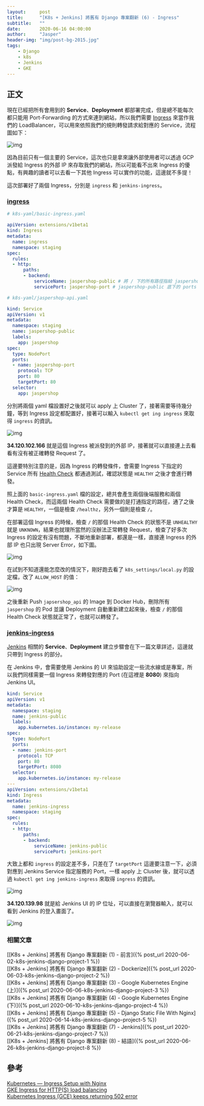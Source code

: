 ```yaml
---
layout:     post
title:      "[K8s + Jenkins] 將舊有 Django 專案翻新 (6) - Ingress"
subtitle:   ""
date:       2020-06-16 04:00:00
author:     "Jasper"
header-img: "img/post-bg-2015.jpg"
tags:
    - Django
    - k8s
    - Jenkins
    - GKE
---
```

## 正文

現在已經把所有會用到的 **Service**、**Deployment** 都部署完成，但是總不能每次都只能用 Port-Forwarding 的方式來連到網站，所以我們需要 [Ingress](https://kubernetes.io/docs/concepts/services-networking/ingress/) 來當作我們的 LoadBalancer，可以用來依照我們的規則轉發請求給對應的 Service，流程圖如下：

![img](https://miro.medium.com/max/958/1*K27cGIItdm_OBLLB8i0gAA.png)

因為目前只有一個主要的 Service，這次也只是拿來讓外部使用者可以透過 GCP 派發給 Ingress 的外部 IP 來存取我們的網站，所以可能看不出來 Ingress 的優點，有興趣的讀者可以去看一下其他 Ingress 可以實作的功能，這邊就不多提！

這次部署好了兩個 Ingress，分別是 `ingress` 和 `jenkins-ingress`。

### <ins>ingress<ins>
```yaml
# k8s-yaml/basic-ingress.yaml

apiVersion: extensions/v1beta1
kind: Ingress
metadata:
  name: ingress
  namespace: staging
spec:
  rules:
  - http:
      paths:
      - backend:
          serviceName: jaspershop-public # 將 / 下的所有路徑指給 jaspershop-public 這個 NodePort
          servicePort: jaspershop-port # jaspershop-public 底下的 ports
```

```yaml
# k8s-yaml/jaspershop-api.yaml

kind: Service
apiVersion: v1
metadata:
  namespace: staging
  name: jaspershop-public
  labels:
    app: jaspershop
spec:
  type: NodePort
  ports:
  - name: jaspershop-port
    protocol: TCP
    port: 80
    targetPort: 80
  selector:
    app: jaspershop
```

分別將兩個 yaml 檔設置好之後就可以 apply 上 Cluster 了，接著需要等待幾分鐘，等到 Ingress 設定都配置好，接著可以輸入 `kubectl get ing ingress` 來取得 `ingress` 的資訊。

![img](https://i.imgur.com/AUoXkHd.png)

**34.120.102.166** 就是這個 Ingress 被派發到的外部 IP，接著就可以直接連上去看看有沒有被正確轉發 Request 了。

這邊要特別注意的是，因為 Ingress 的轉發條件，會需要 Ingress 下指定的 Service 所有 [Health Check](https://cloud.google.com/kubernetes-engine/docs/concepts/ingress#health_checks) 都通過測試，確認狀態是 `HEALTHY` 之後才會進行轉發。

照上面的 `basic-ingress.yaml` 檔的設定，總共會產生兩個後端服務和兩個 Health Check，而這兩個 Health Check 需要做的是打通指定的路徑，通了之後才算是 `HEALTHY`，一個是檢查 `/healthz`，另外一個則是檢查 `/`。

在部署這個 Ingress 的時候，檢查 `/` 的那個 Health Check 的狀態不是 `UNHEALTHY` 就是 `UNKNOWN`，結果也就理所當然的沒辦法正常轉發 Request，檢查了好多次 Ingress 的設定有沒有問題，不斷地重新部署，都還是一樣，直接連 Ingress 的外部 IP 也只出現 Server Error，如下圖。

![img](https://i.stack.imgur.com/HVlD1.png)

在試到不知道還能怎麼改的情況下，剛好跑去看了 `k8s_settings/local.py` 的設定檔，改了 `ALLOW_HOST` 的值：

![img](https://i.imgur.com/nkRbcCc.png)

之後重新 Push `japsershop_api` 的 Image 到 Docker Hub，刪除所有 `jaspershop` 的 Pod 並讓 Deployment 自動重新建立起來後，檢查 `/` 的那個 Health Check 狀態就正常了，也就可以轉發了。

### <ins>jenkins-ingress<ins>

[Jenkins](https://www.jenkins.io/) 相關的 **Service**、**Deployment** 建立步驟會在下一篇文章詳述，這邊就只帶到 Ingress 的部分。

在 Jenkins 中，會需要使用 Jenkins 的 UI 來協助設定一些流水線或是專案，所以我們同樣需要一個 Ingress 來轉發對應的 Port (在這裡是 **8080**) 來指向 Jenkins UI。

```yaml
kind: Service
apiVersion: v1
metadata:
  namespace: staging
  name: jenkins-public
  labels:
    app.kubernetes.io/instance: my-release
spec:
  type: NodePort
  ports:
  - name: jenkins-port
    protocol: TCP
    port: 80
    targetPort: 8080
  selector:
    app.kubernetes.io/instance: my-release
---
apiVersion: extensions/v1beta1
kind: Ingress
metadata:
  name: jenkins-ingress
  namespace: staging
spec:
  rules:
  - http:
      paths:
      - backend:
          serviceName: jenkins-public
          servicePort: jenkins-port 
```

大致上都和 `ingress` 的設定差不多，只差在了 `targetPort` 這邊要注意一下，必須對應到 Jenkins Service 指定服務的 Port，一樣 apply 上 Cluster 後，就可以透過 `kubectl get ing jenkins-ingress` 來取得 `ingress` 的資訊。

![img](https://i.imgur.com/ek0k64u.png)

**34.120.139.98** 就是給 Jenkins UI 的 IP 位址，可以直接在瀏覽器輸入，就可以看到 Jenkins 的登入畫面了。

![img](https://i.imgur.com/lsDV8Be.png)

### 相關文章
[[K8s + Jenkins] 將舊有 Django 專案翻新 (1) - 前言]({% post_url 2020-06-02-k8s-jenkins-django-project-1 %})<br>
[[K8s + Jenkins] 將舊有 Django 專案翻新 (2) - Dockerize]({% post_url 2020-06-03-k8s-jenkins-django-project-2 %})<br>
[[K8s + Jenkins] 將舊有 Django 專案翻新 (3) - Google Kubernetes Engine (上)]({% post_url 2020-06-06-k8s-jenkins-django-project-3 %})<br>
[[K8s + Jenkins] 將舊有 Django 專案翻新 (4) - Google Kubernetes Engine (下)]({% post_url 2020-06-10-k8s-jenkins-django-project-4 %})<br>
[[K8s + Jenkins] 將舊有 Django 專案翻新 (5) - Django Static File With Nginx]({% post_url 2020-06-14-k8s-jenkins-django-project-5 %})<br>
[[K8s + Jenkins] 將舊有 Django 專案翻新 (7) - Jenkins]({% post_url 2020-06-21-k8s-jenkins-django-project-7 %})
<br>
[[K8s + Jenkins] 將舊有 Django 專案翻新 (8) - 結語]({% post_url 2020-06-26-k8s-jenkins-django-project-8 %})

## 參考

[Kubernetes — Ingress Setup with Nginx](https://medium.com/@rajan.ramesh/kubernetes-ingress-setup-with-nginx-8373f8492c6a)<br>
[GKE Ingress for HTTP(S) load balancing](https://cloud.google.com/kubernetes-engine/docs/concepts/ingress#health_checks)<br>
[Kubernetes Ingress (GCE) keeps returning 502 error](https://stackoverflow.com/questions/42967763/kubernetes-ingress-gce-keeps-returning-502-error)